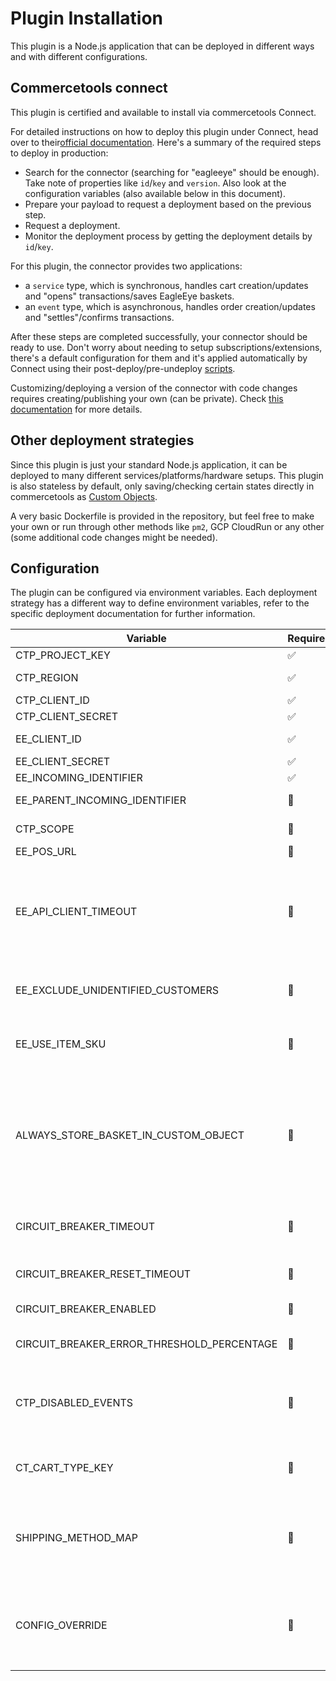 # Plugin Installation

This plugin is a Node.js application that can be deployed in different ways and with different configurations.

## Commercetools connect

This plugin is certified and available to install via commercetools Connect.

For detailed instructions on how to deploy this plugin under Connect, head over to their[official documentation](https://docs.commercetools.com/connect/getting-started#deploy-a-connector). Here's a summary of the required steps to deploy in production:

- Search for the connector (searching for "eagleeye" should be enough). Take note of properties like `id`/`key` and `version`. Also look at the configuration variables (also available below in this document). 
- Prepare your payload to request a deployment based on the previous step.
- Request a deployment.
- Monitor the deployment process by getting the deployment details by `id`/`key`.

For this plugin, the connector provides two applications:
- a `service` type, which is synchronous, handles cart creation/updates and "opens" transactions/saves EagleEye baskets.
- an `event` type, which is asynchronous, handles order creation/updates and "settles"/confirms transactions.

After these steps are completed successfully, your connector should be ready to use. Don't worry about needing to setup subscriptions/extensions, there's a default configuration for them and it's applied automatically by Connect using their post-deploy/pre-undeploy [scripts](https://docs.commercetools.com/connect/convert-existing-integration#adding-automation-scripts).

Customizing/deploying a version of the connector with code changes requires creating/publishing your own (can be private). Check [this documentation](https://docs.commercetools.com/connect/development) for more details.

## Other deployment strategies

Since this plugin is just your standard Node.js application, it can be deployed to many different services/platforms/hardware setups. This plugin is also stateless by default, only saving/checking certain states directly in commercetools as [Custom Objects](https://docs.commercetools.com/api/projects/custom-objects).

A very basic Dockerfile is provided in the repository, but feel free to make your own or run through other methods like `pm2`, GCP CloudRun or any other (some additional code changes might be needed).

## Configuration

The plugin can be configured via environment variables. Each deployment strategy has a different way to define
environment variables, refer to the specific deployment documentation for further information.

| Variable                                   | Required | Default                             | Description                                                                                                                                                                                                                                                                                                                                                                                                            |
|--------------------------------------------|----------|-------------------------------------|------------------------------------------------------------------------------------------------------------------------------------------------------------------------------------------------------------------------------------------------------------------------------------------------------------------------------------------------------------------------------------------------------------------------|
| CTP_PROJECT_KEY                            | ✅        |                                     | The commercetools project key                                                                                                                                                                                                                                                                                                                                                                                          |
| CTP_REGION                                 | ✅        |                                     | The commercetools region. E.g.: europe-west1.gcp                                                                                                                                                                                                                                                                                                                                                                       |
| CTP_CLIENT_ID                              | ✅        |                                     | The commercetools client ID                                                                                                                                                                                                                                                                                                                                                                                            | 
| CTP_CLIENT_SECRET                          | ✅        |                                     | The commercetools client secret                                                                                                                                                                                                                                                                                                                                                                                        |
| EE_CLIENT_ID                               | ✅        |                                     | The clientId supplied by Eagle Eye during onboarding.                                                                                                                                                                                                                                                                                                                                                                  |
| EE_CLIENT_SECRET                           | ✅        |                                     | The Eagle Eye secret                                                                                                                                                                                                                                                                                                                                                                                                   |
| EE_INCOMING_IDENTIFIER                     | ✅        |                                     | EagleEye Outlet Incoming Identifier                                                                                                                                                                                                                                                                                                                                                                                    |
| EE_PARENT_INCOMING_IDENTIFIER              | 🚫       |                                     | EagleEye Outlet's Parent unit Incoming Identifier                                                                                                                                                                                                                                                                                                                                                                      |
| CTP_SCOPE                                  | 🚫       |                                     | The commercetools client scope. The default value is empty                                                                                                                                                                                                                                                                                                                                                             |
| EE_POS_URL                                 | 🚫       | https://pos.sandbox.uk.eagleeye.com | The EagleEye POS API url                                                                                                                                                                                                                                                                                                                                                                                               |
| EE_API_CLIENT_TIMEOUT                      | 🚫       | 1800                                | EagleEye API Client timeout. This timeout can be used to avoid the CT API request to fail when the circuit breaker functionality is disabled. If the circuit breaker is enabled and CIRCUIT_BREAKER_TIMEOUT is lower than EE_API_CLIENT_TIMEOUT then the circuit breaker timeout will trigger first.                                                                                                                   |
| EE_EXCLUDE_UNIDENTIFIED_CUSTOMERS          | 🚫       | false                               | When set to true open offers will be requested only for identified customers (custom field `eagleeye-identityValue` is present).                                                                                                                                                                                                                                                                                       |
| EE_USE_ITEM_SKU                            | 🚫       | false                               | When set to true the wallet OPEN request maps the commercetools product sku to the EagleEye `sku` instead of using the `upc`.                                                                                                                                                                                                                                                                                          |
| ALWAYS_STORE_BASKET_IN_CUSTOM_OBJECT       | 🚫       | true                                | When set to true the EagleEye enriched basked is saved every time the plugin calls the EagleEye API. Saving the basket increases the CT Cart API response time, to improve performance this option can be set to false and the basket should be saved ideally when the CT cart is frozen by passing the custom field `eagleeye-action` = `SAVE_BASKET`. [More info](how-it-works.md#storing-eagle-eye-enriched-basket) |
| CIRCUIT_BREAKER_TIMEOUT                    | 🚫       | 1700                                | The time in milliseconds that action should be allowed to execute before timing out. Timeout can be disabled by setting this to `false`.                                                                                                                                                                                                                                                                               |
| CIRCUIT_BREAKER_RESET_TIMEOUT              | 🚫       | 30000                               | The time in milliseconds to wait before setting the breaker to `halfOpen` state, and trying the action again                                                                                                                                                                                                                                                                                                           |
| CIRCUIT_BREAKER_ENABLED                    | 🚫       | true                                | Whether the circuit breaker functionality is enabled                                                                                                                                                                                                                                                                                                                                                                   |
| CIRCUIT_BREAKER_ERROR_THRESHOLD_PERCENTAGE | 🚫       | 50                                  | The error percentage at which to open the circuit and start short-circuiting requests to fallback                                                                                                                                                                                                                                                                                                                      |
| CTP_DISABLED_EVENTS                        | 🚫       |                                     | Comma separated names of event processor to be disabled. Allowed values are: `OrderCreatedWithPaidState`, `OrderCreatedWithSettleAction`, `OrderPaymentStateChanged`, `OrderUpdatedWithSettleActionProcessor`                                                                                                                                                                                                          |
| CT_CART_TYPE_KEY                           | 🚫       | custom-cart-type                    | Allows to change the custom cart type key. Useful if there is already another custom cart type used in the commercetools project                                                                                                                                                                                                                                                                                       |
| SHIPPING_METHOD_MAP                       | 🚫       | `[]`                                    | Stringified and escaped JSON array for mapping shipping methods to EE UPCs. Used to apply shipping discounts defined as product discounts in EagleEye. Example: `[{\"key\":\"my-shipping-method-key\",\"upc\":\"my-ee-upc\"}]`                                                                                                                                                                                                                                                                                                                                                           |
| CONFIG_OVERRIDE                       | 🚫       |                                     | Stringified and escaped JSON to override any amount of configuration properties. The provided object will be merged with your default configuration based on environment variables. Example: `{\"commercetools\": { \"region\": \"us-central1.gcp\"}}`                                                                                                                                                                                                                                                                                                                                                           |